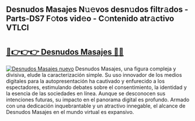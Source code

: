 ## Desnudos Masajes N𝚞𝚎vos desn𝚞dos filtr𝚊dos - Parts-DS7 F𝚘tos vid𝚎o - C𝚘ntenido atr𝚊ctivo VTLCl

# <h2><a href="http://mb0o213.tromn.icu/?c=Desnudos+Masajes">🔗👉👉👉 Desnudos Masajes 🔗🔗</a></h2>

[![Desnudos Masajes nuevo](https://i.imgur.com/pEAQMta.gif)](http://mb0o213.tromn.icu/?c=Desnudos+Masajes)
Desnudos Masajes, una figura compleja y divisiva, elude la caracterización simple. Su uso innovador de los medios digitales para la autopresentación ha cautivado y enfurecido a los espectadores, estimulando debates sobre el consentimiento, la identidad y la esencia de las sociedades en línea. Aunque se desconocen sus intenciones futuras, su impacto en el panorama digital es profundo. Armado con una dedicación inquebrantable y un atractivo innegable, el alcance de Desnudos Masajes en el mundo virtual es expansivo.
